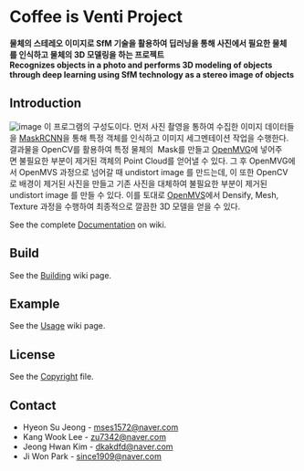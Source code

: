 # Coffee is Venti Project
**물체의 스테레오 이미지로 SfM 기술을 활용하여 딥러닝을 통해 사진에서 필요한 물체를 인식하고 물체의 3D 모델링을 하는 프로젝트**  
**Recognizes objects in a photo and performs 3D modeling of objects through deep learning using SfM technology as a stereo image of objects**

## Introduction
![image](https://user-images.githubusercontent.com/39071723/82747322-bd217180-9dd2-11ea-80ce-0b73be7bf63f.png)
이 프로그램의 구성도이다. 먼저 사진 촬영을 통하여 수집한 이미지 데이터들을 [MaskRCNN](https://github.com/matterport/Mask_RCNN)을 통해 특정 객체를 인식하고 이미지 세그멘테이션 작업을 수행한다. 결과물을 OpenCV를 활용하여 특정 물체의  Mask를 만들고 [OpenMVG](https://github.com/openMVG/openMVG)에 넣어주면 불필요한 부분이 제거된 객체의 Point Cloud를 얻어낼 수 있다. 그 후 OpenMVG에서 OpenMVS 과정으로 넘어갈 때 undistort image 를 만드는데, 이 또한 OpenCV로 배경이 제거된 사진을 만들고 기존 사진을 대체하여 불필요한 부분이 제거된 undistort image 를 만들 수 있다. 이를 토대로 [OpenMVS](https://github.com/cdcseacave/openMVS)에서 Densify, Mesh, Texture 과정을 수행하여 최종적으로 깔끔한 3D 모델을 얻을 수 있다.  

See the complete [Documentation](https://github.com/ES-Justin-Kim/2D-to-3D-Modeling-using-AI/wiki) on wiki.

## Build
See the [Building](https://github.com/ES-Justin-Kim/2D-to-3D-Modeling-using-AI/wiki/Building) wiki page.

## Example
See the [Usage](https://github.com/ES-Justin-Kim/2D-to-3D-Modeling-using-AI/wiki/Usage) wiki page.

## License
See the [Copyright](https://github.com/ES-Justin-Kim/2D-to-3D-Modeling-using-AI/tree/develop/COPYRIGHT.md) file.

## Contact
* Hyeon Su Jeong - mses1572@naver.com  
* Kang Wook Lee - zu7342@naver.com  
* Jeong Hwan Kim - dkakdfd@naver.com  
* Ji Won Park - since1909@naver.com
